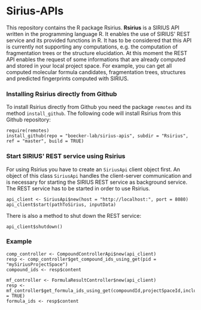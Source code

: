 # Sirius-APIs
This repository contains the R package Rsirius.
**Rsirius** is a SIRIUS API written in the programming language R.
It enables the use of SIRIUS' REST service and its provided functions in R. 
It has to be considered that this API is currently not supporting any computations, 
e.g. the computation of fragmentation trees or the structure elucidation. 
At this moment the REST API enables the request of some informations that are already computed and 
stored in your local project space. 
For example, you can get all computed molecular formula candidates, fragmentation trees, structures and 
predicted fingerprints computed with SIRIUS.

### Installing Rsirius directly from Github
To install Rsirius directly from Github you need the package `remotes` and its method `install_github`. 
The following code will install Rsirius from this Github repository:

    require(remotes)
    install_github(repo = "boecker-lab/sirius-apis", subdir = "Rsirius", ref = "master", build = TRUE)

### Start SIRIUS' REST service using Rsirius
For using Rsirius you have to create an `SiriusApi` client object first. 
An object of this class `SiriusApi` handles the client-server communication and 
is necessary for starting the SIRIUS REST service as background service.
The REST service has to be started in order to use Rsirius.

    api_client <- SiriusApi$new(host = "http://localhost:", port = 8080)
    api_client$start(pathToSirius, inputData)
    
There is also a method to shut down the REST service:

    api_client$shutdown()
    
### Example

    comp_controller <- CompoundControllerApi$new(api_client)
    resp <- comp_controller$get_compound_ids_using_get(pid = "mySiriusProjectSpace")
    compound_ids <- resp$content
    
    mf_controller <- FormulaResultController$new(api_client)
    resp <- mf_controller$get_formula_ids_using_get(compoundId,projectSpaceId,includeFormulaScores = TRUE)
    formula_ids <- resp$content
  
  
